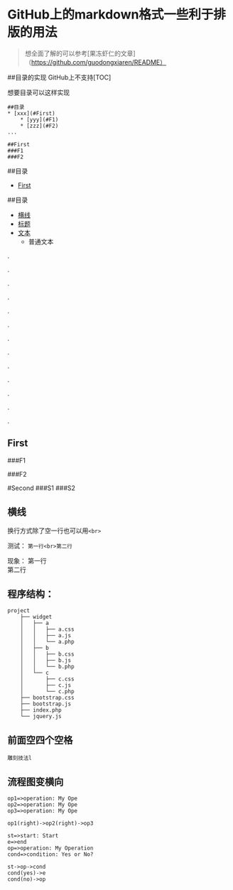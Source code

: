 GitHub上的markdown格式一些利于排版的用法
=======================================
> 想全面了解的可以参考[果冻虾仁的文章]（https://github.com/guodongxiaren/README）

##目录的实现
GitHub上不支持[TOC]

想要目录可以这样实现

```
##目录
* [xxx](#First)
    * [yyy](#F1)
    * [zzz](#F2)
...

##First
###F1
###F2
```
##目录
* [First](#First)

##目录
* [横线](#横线)
* [标题](#标题)
* [文本](#文本)
    * 普通文本


.

.

.

.

.

.

.

.

.

.

.

.

.



First
-----------

###F1

###F2

#Second
###S1
###S2


横线
-----------



换行方式除了空一行也可以用`<br>`

测试：
`第一行<br>第二行`

现象：
第一行<br>第二行


## 程序结构：

    project
        ├── widget
        │   ├── a
        │   │   ├── a.css
        │   │   ├── a.js
        │   │   └── a.php
        │   ├── b
        │   │   ├── b.css
        │   │   ├── b.js
        │   │   └── b.php
        │   └── c
        │       ├── c.css
        │       ├── c.js
        │       └── c.php
        ├── bootstrap.css
        ├── bootstrap.js
        ├── index.php
        └── jquery.js

## 前面空四个空格

    雕刻技法l
        
## 流程图变横向

```flow
op1=>operation: My Ope
op2=>operation: My Ope
op3=>operation: My Ope

op1(right)->op2(right)->op3
```


```flow
st=>start: Start
e=>end
op=>operation: My Operation
cond=>condition: Yes or No?

st->op->cond
cond(yes)->e
cond(no)->op
```
